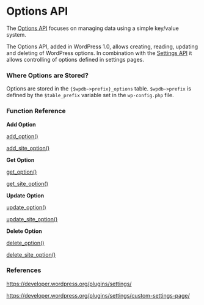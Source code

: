 # Options API

The [Options API](https://developer.wordpress.org/plugins/settings/options-api/) focuses on managing data using a simple key\/value system.

The Options API, added in WordPress 1.0, allows creating, reading, updating and deleting of WordPress options. In combination with the [Settings API](https://developer.wordpress.org/plugins/settings/settings-api/) it allows controlling of options defined in settings pages.

### Where Options are Stored?

Options are stored in the `{$wpdb->prefix}_options` table. `$wpdb->prefix` is defined by the `$table_prefix` variable set in the `wp-config.php` file.

### Function Reference

**Add Option**

[add\_option\(\)](https://developer.wordpress.org/reference/functions/add_option/)

[add\_site\_option\(\)](https://developer.wordpress.org/reference/functions/add_site_option/)

**Get Option**

[get\_option\(\)](https://developer.wordpress.org/reference/functions/get_option/)

[get\_site\_option\(\)](https://developer.wordpress.org/reference/functions/get_site_option/)

**Update Option**

[update\_option\(\)](https://developer.wordpress.org/reference/functions/update_option/)

[update\_site\_option\(\)](https://developer.wordpress.org/reference/functions/update_site_option/)

**Delete Option**

[delete\_option\(\)](https://developer.wordpress.org/reference/functions/delete_option/)

[delete\_site\_option\(\)](https://developer.wordpress.org/reference/functions/delete_site_option/)



### References

[https:\/\/developer.wordpress.org\/plugins\/settings\/](https://developer.wordpress.org/plugins/settings/)

[https:\/\/developer.wordpress.org\/plugins\/settings\/custom-settings-page\/](https://developer.wordpress.org/plugins/settings/custom-settings-page/)

